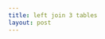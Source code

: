 ```yaml
---
title: left join 3 tables
layout: post
---
```


<script src="https://gist.github.com/aronsoyol/b7b5794a6c665e9c3a84b814070455f1.js"></script>
